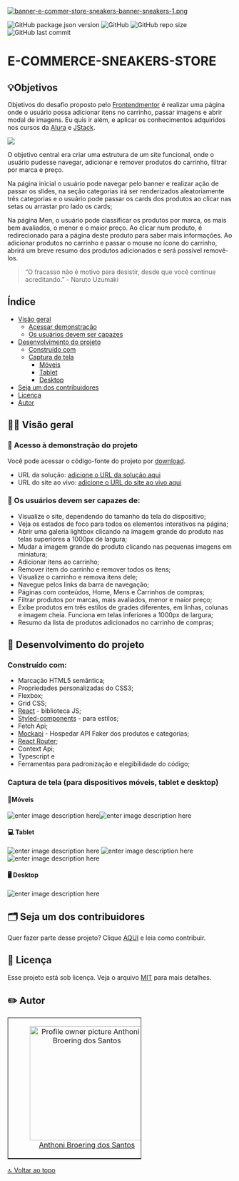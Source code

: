 [![banner-e-commer-store-sneakers-banner-sneakers-1.png](https://i.postimg.cc/JhcLWWWf/banner-e-commer-store-sneakers-banner-sneakers-1.png)](https://postimg.cc/7C6cgdh9)

![GitHub package.json version](https://img.shields.io/github/package-json/v/anthonibs/e-commerce-sneakers-store?color=green&label=version) ![GitHub](https://img.shields.io/github/license/anthonibs/e-commerce-sneakers-store?color=green) ![GitHub repo size](https://img.shields.io/github/repo-size/anthonibs/e-commerce-sneakers-store?color=green)  ![GitHub last commit](https://img.shields.io/github/last-commit/anthonibs/e-commerce-sneakers-store?color=green)  

# E-COMMERCE-SNEAKERS-STORE  

## 💡Objetivos

Objetivos do desafio proposto pelo [Frontendmentor](https://www.frontendmentor.io/) é realizar uma página onde o usuário possa adicionar itens no carrinho, passar imagens e abrir modal de imagens. Eu quis ir além, e aplicar os conhecimentos adquiridos nos cursos da [Alura](https://www.alura.com.br/) e [JStack](https://jstack.com.br/).

![](https://lh6.googleusercontent.com/h71WFvfWgPxGHr2IKIPdizeSbFeWqPHuiqg5glrvBmX6ksdKdKhVt23xydxWhHqjlPWIZtMiT1AyN9QclPbOROvQ_V8JJoSCeurpdQJWNVULlKkE8LmgcvyQ3QRqa9ZX2BP8mS1XlhLf41mpD5p0FkU)

O objetivo central era criar uma estrutura de um site funcional, onde o usuário pudesse navegar, adicionar e remover produtos do carrinho, filtrar por marca e preço.

Na página inicial o usuário pode navegar pelo banner e realizar ação de passar os slides, na seção categorias irá ser renderizados aleatoriamente três categorias e o usuário pode passar os cards dos produtos ao clicar nas setas ou arrastar pro lado os cards;

Na página Men, o usuário pode classificar os produtos por marca, os mais bem avaliados, o menor e o maior preço. Ao clicar num produto, é redirecionado para a página deste produto para saber mais informações. Ao adicionar produtos no carrinho e passar o mouse no ícone do carrinho, abrirá um breve resumo dos produtos adicionados e será possível removê-los.

> “O fracasso não é motivo para desistir, desde que você continue acreditando.” - Naruto Uzumaki

## Índice

- [Visão geral](#👨‍💻-visão-geral)
	- [Acessar demonstração](#🔗-acesso-à-demonstração-do-projeto)
	- [Os usuários devem ser capazes](#🧞-os-usuários-devem-ser-capazes-de)
- [Desenvolvimento do projeto](#🚀-desenvolvimento-de-projetos)
	- [Construído com](#construído-com)
	-  [Captura de tela](#captura-de-tela-para-dispositivos-móveis-tablet-e-desktop)
		- [Móveis](#📱-móveis)
		- [Tablet](#💻-tablet)
		- [Desktop](#🖥️-desktop)
- [Seja um dos contribuidores](#🗂️-seja-um-dos-contribuidores)
- [Licença](#📙-licença)
- [Autor](#✏️-autor)


## 👨‍💻 Visão geral

### 🔗 Acesso à demonstração do projeto

Você pode acessar o código-fonte do projeto por [download](https://github.com/anthonibs/e-commerce-sneakers-store/archive/refs/heads/main.zip).

-   URL da solução: [adicione o URL da solução aqui](https://www.frontendmentor.io/challenges/ecommerce-product-page-UPsZ9MJp6)
-   URL do site ao vivo: [adicione o URL do site ao vivo aqui](https://e-commerce-sneakers-store.vercel.app/)

### 🧞 Os usuários devem ser capazes de:

-   Visualize  o site, dependendo do tamanho da tela do dispositivo;
-   Veja os estados de foco para todos os elementos interativos na página;
-   Abrir uma galeria lightbox clicando na imagem grande do produto nas telas superiores a 1000px de largura;
-   Mudar a imagem grande do produto clicando nas pequenas imagens em miniatura;
-   Adicionar itens ao carrinho;
- Remover item do carrinho e remover todos os itens;
-   Visualize o carrinho e remova itens dele;
- Navegue pelos links da barra de navegação;
- Páginas com conteúdos, Home, Mens e Carrinhos de compras;
- Filtrar produtos por marcas, mais avaliados, menor e maior preço;
- Exibe produtos em três estilos de grades diferentes, em linhas, colunas e imagem cheia. Funciona em telas inferiores a 1000px de largura;
- Resumo da lista de produtos adicionados no carrinho de compras; 

## 🚀 Desenvolvimento do projeto

### Construído com:

-   Marcação HTML5 semântica;
-   Propriedades personalizadas do CSS3;
-   Flexbox;
-   Grid CSS;
-   [React](https://reactjs.org/) - biblioteca JS;
-   [Styled-components](https://styled-components.com/) - para estilos;
-   Fetch Api;
-  [Mockapi](https://mockapi.io/) - Hospedar API Faker dos produtos e categorias;
-	[React Router](https://reactrouter.com/en/main);
-	Context Api;
-  Typescript e
- Ferramentas para padronização e elegibilidade do código;

### Captura de tela (para dispositivos móveis, tablet e desktop)

####  📱Móveis
![enter image description here](https://i.postimg.cc/rm18XLYq/Captura-de-tela-de-2023-02-13-23-30-03.png)![enter image description here](https://i.postimg.cc/4dkJS3P8/Captura-de-tela-de-2023-02-13-23-30-38.png)
<br>

#### 💻 Tablet
![enter image description here](https://i.postimg.cc/yNBKmG85/Captura-de-tela-de-2023-02-13-23-43-12.png)
![enter image description here](https://i.postimg.cc/JzjmB8MZ/Captura-de-tela-de-2023-02-13-23-43-57.png)
![enter image description here](https://i.postimg.cc/ncypzrbn/Captura-de-tela-de-2023-02-13-23-44-47.png)
<br>
#### 🖥️ Desktop
![enter image description here](https://i.postimg.cc/28bCrvtH/Captura-de-tela-de-2023-02-13-23-45-41.png)


## 🗂️ Seja um dos contribuidores
Quer fazer parte desse projeto? Clique  [AQUI](https://github.com/anthonibs/e-commerce-sneakers-store/blob/main/CONTRIBUTING.md)  e leia como contribuir.

## 📙 Licença

Esse projeto está sob licença. Veja o arquivo  [MIT](https://github.com/anthonibs/e-commerce-sneakers-store/blob/main/LICENSE)  para mais detalhes.

## ✏️ Autor
<table border="1" cellpadding="1" cellspacing="1" style="width:300px">
	<tbody>
		<tr>
			<td>
			<div style="text-align:center">
			<figure class="image" style="display:inline-block"><img alt="Profile owner picture Anthoni Broering dos Santos" height="256" src="https://avatars.githubusercontent.com/u/77931577?v=4" width="256" />
			<figcaption><a href="https://github.com/anthonibs">Anthoni Broering dos Santos</a></figcaption>
			</figure>
			</div>
			</td>
		</tr>
	</tbody>
</table>

[🔝  Voltar ao topo](#e-commerce-sneakers-store)